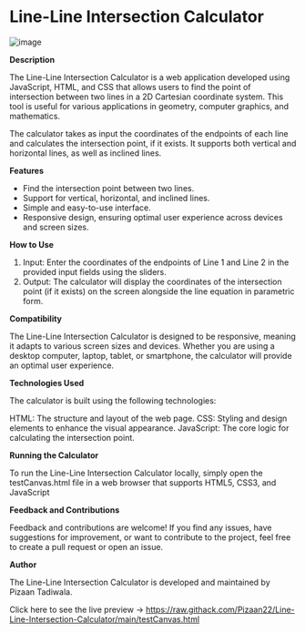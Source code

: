 # Line-Line Intersection Calculator
![image](https://github.com/Pizaan22/Line-Line-Intersection-Calculator/assets/105440452/ca97c88e-24b3-49bf-9d67-880180ba69e2)

**Description**

The Line-Line Intersection Calculator is a web application developed using JavaScript, HTML, and CSS that allows users to find the point of intersection between two lines in a 2D Cartesian coordinate system. This tool is useful for various applications in geometry, computer graphics, and mathematics.

The calculator takes as input the coordinates of the endpoints of each line and calculates the intersection point, if it exists. It supports both vertical and horizontal lines, as well as inclined lines.

**Features**

- Find the intersection point between two lines.
- Support for vertical, horizontal, and inclined lines.
- Simple and easy-to-use interface.
- Responsive design, ensuring optimal user experience across devices and screen sizes.


**How to Use**

1. Input: Enter the coordinates of the endpoints of Line 1 and Line 2 in the provided input fields using the sliders.
2. Output: The calculator will display the coordinates of the intersection point (if it exists) on the screen alongside the line equation in parametric form.

**Compatibility**

The Line-Line Intersection Calculator is designed to be responsive, meaning it adapts to various screen sizes and devices. Whether you are using a desktop computer, laptop, tablet, or smartphone, the calculator will provide an optimal user experience.

**Technologies Used**

The calculator is built using the following technologies:

HTML: The structure and layout of the web page.
CSS: Styling and design elements to enhance the visual appearance.
JavaScript: The core logic for calculating the intersection point.

**Running the Calculator**

To run the Line-Line Intersection Calculator locally, simply open the testCanvas.html file in a web browser that supports HTML5, CSS3, and JavaScript

**Feedback and Contributions**

Feedback and contributions are welcome! If you find any issues, have suggestions for improvement, or want to contribute to the project, feel free to create a pull request or open an issue.

**Author**

The Line-Line Intersection Calculator is developed and maintained by Pizaan Tadiwala.

Click here to see the live preview -> https://raw.githack.com/Pizaan22/Line-Line-Intersection-Calculator/main/testCanvas.html
